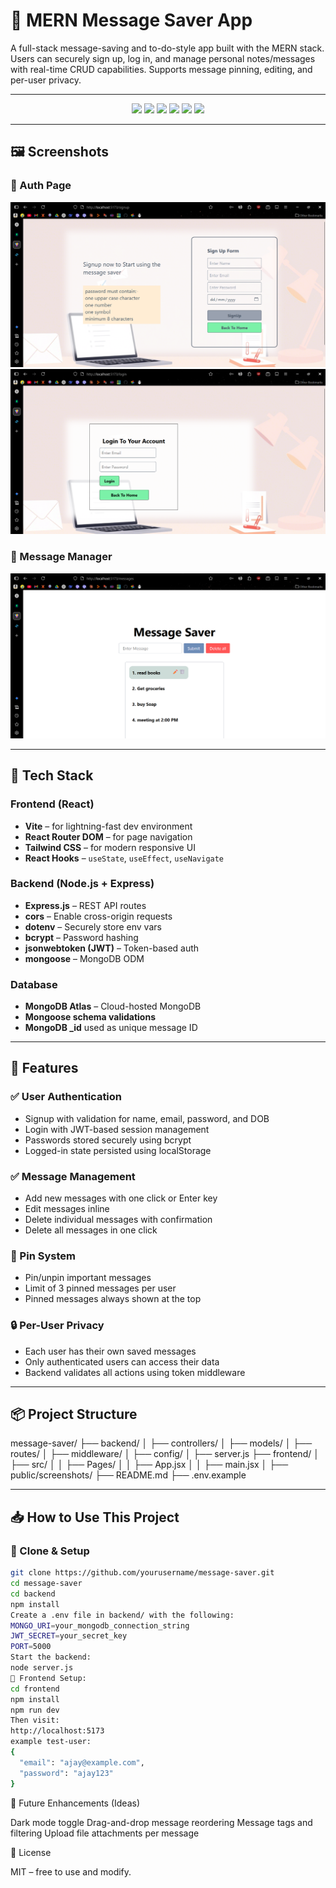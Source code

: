 # 📝 MERN Message Saver App

A full-stack message-saving and to-do-style app built with the MERN stack. Users can securely sign up, log in, and manage personal notes/messages with real-time CRUD capabilities. Supports message pinning, editing, and per-user privacy.

---

<div align="center">
  <img src="https://img.shields.io/badge/React-20232A?style=for-the-badge&logo=react&logoColor=61DAFB" />
  <img src="https://img.shields.io/badge/TailwindCSS-38B2AC?style=for-the-badge&logo=tailwind-css&logoColor=white" />
  <img src="https://img.shields.io/badge/Node.js-339933?style=for-the-badge&logo=nodedotjs&logoColor=white" />
  <img src="https://img.shields.io/badge/Express.js-000000?style=for-the-badge&logo=express&logoColor=white" />
  <img src="https://img.shields.io/badge/MongoDB-4EA94B?style=for-the-badge&logo=mongodb&logoColor=white" />
  <img src="https://img.shields.io/badge/React_Router-CA4245?style=for-the-badge&logo=react-router&logoColor=white" />
</div>

---

## 🖼️ Screenshots


### 🔐 Auth Page

![Signup Page](./frontend/screenshots/SignupPage.png)
![Login Page](./frontend/screenshots/LoginPage.png)

### 💬 Message Manager

![Message Saver](./frontend/screenshots/messageSaver.png)



---

## 🚀 Tech Stack

### Frontend (React)
- **Vite** – for lightning-fast dev environment
- **React Router DOM** – for page navigation
- **Tailwind CSS** – for modern responsive UI
- **React Hooks** – `useState`, `useEffect`, `useNavigate`

### Backend (Node.js + Express)
- **Express.js** – REST API routes
- **cors** – Enable cross-origin requests
- **dotenv** – Securely store env vars
- **bcrypt** – Password hashing
- **jsonwebtoken (JWT)** – Token-based auth
- **mongoose** – MongoDB ODM

### Database
- **MongoDB Atlas** – Cloud-hosted MongoDB
- **Mongoose schema validations**
- **MongoDB _id** used as unique message ID

---

## 🔐 Features

### ✅ User Authentication
- Signup with validation for name, email, password, and DOB
- Login with JWT-based session management
- Passwords stored securely using bcrypt
- Logged-in state persisted using localStorage

### ✅ Message Management
- Add new messages with one click or Enter key
- Edit messages inline
- Delete individual messages with confirmation
- Delete all messages in one click

### 📌 Pin System
- Pin/unpin important messages
- Limit of 3 pinned messages per user
- Pinned messages always shown at the top

### 🔒 Per-User Privacy
- Each user has their own saved messages
- Only authenticated users can access their data
- Backend validates all actions using token middleware

---

## 📦 Project Structure

message-saver/
├── backend/
│ ├── controllers/
│ ├── models/
│ ├── routes/
│ ├── middleware/
│ ├── config/
│ ├── server.js
├── frontend/
│ ├── src/
│ │ ├── Pages/
│ │ ├── App.jsx
│ │ ├── main.jsx
│ ├── public/screenshots/
├── README.md
├── .env.example


---

## 📥 How to Use This Project

### 🔧 Clone & Setup

```bash
git clone https://github.com/yourusername/message-saver.git
cd message-saver
cd backend
npm install
Create a .env file in backend/ with the following:
MONGO_URI=your_mongodb_connection_string
JWT_SECRET=your_secret_key
PORT=5000
Start the backend:
node server.js
🧩 Frontend Setup:
cd frontend
npm install
npm run dev
Then visit:
http://localhost:5173
example test-user:
{
  "email": "ajay@example.com",
  "password": "ajay123"
}
```

🧠 Future Enhancements (Ideas)

 Dark mode toggle
 Drag-and-drop message reordering
 Message tags and filtering
 Upload file attachments per message

📄 License

MIT – free to use and modify.

